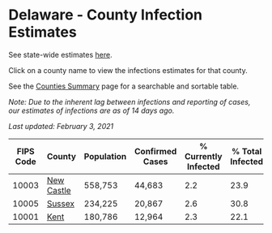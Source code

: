 # Delaware - County Infection Estimates

See state-wide estimates [here](/infections/us-de).

Click on a county name to view the infections estimates for that county.

See the [Counties Summary](/infections/summary-counties) page for a searchable and sortable table.

*Note: Due to the inherent lag between infections and reporting of cases, our estimates of infections are as of 14 days ago.*

*Last updated: February 3, 2021*

|   FIPS Code |                   County |   Population |   Confirmed Cases |   % Currently Infected |   % Total Infected |
|-------------|--------------------------|--------------|-------------------|------------------------|--------------------|
|       10003 | [New Castle](new-castle) |      558,753 |            44,683 |                    2.2 |               23.9 |
|       10005 |         [Sussex](sussex) |      234,225 |            20,867 |                    2.6 |               30.8 |
|       10001 |             [Kent](kent) |      180,786 |            12,964 |                    2.3 |               22.1 |